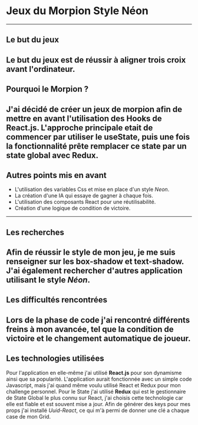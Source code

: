 # Jeux du Morpion Style Néon
---
## Le but du jeux 

Le but du jeux est de réussir à aligner trois croix avant l'ordinateur.
---
## Pourquoi le Morpion ?

J'ai décidé de créer un jeux de morpion afin de mettre en avant l'utilisation des Hooks de React.js.
L'approche principale etait de commencer par utiliser le useState, puis une fois la fonctionnalité prête remplacer ce state par un state global avec Redux.
---
## Autres points mis en avant

- L'utilisation des variables Css et mise en place d'un style *Neon*.
- La création d'une IA qui essaye de gagner à chaque fois.
- L'utilisation des composants React pour une réutilisabilité.
- Création d'une logique de condition de victoire.
---
## Les recherches

Afin de réussir le style de mon jeu, je me suis renseigner sur les box-shadow et text-shadow.
J'ai également rechercher d'autres application utilisant le style *Néon*.
---
## Les difficultés rencontrées

Lors de la phase de code j'ai rencontré différents freins à mon avancée, tel que la condition de victoire et le changement automatique de joueur.
---
## Les technologies utilisées

Pour l'application en elle-même j'ai utilisé **React.js** pour son dynamisme ainsi que sa popularité. 
L'application aurait fonctionnée avec un simple code Javascript, mais j'ai quand même voulu utilisé React et Redux pour mon challenge personnel.
Pour le State j'ai utilisé **Redux** qui est le gestionnaire de State Global le plus connu sur React, j'ai choisis cette technologie car elle est fiable et est souvent mise a jour.
Afin de générer des keys pour mes props j'ai installé *Uuid-React*, ce qui m'à permi de donner une clé a chaque case de mon Grid.
